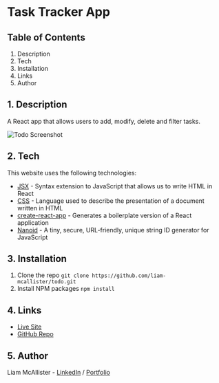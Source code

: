 # Task Tracker App

## Table of Contents

1. Description
2. Tech
3. Installation
4. Links
5. Author

## 1. Description

A React app that allows users to add, modify, delete and filter tasks.

![Todo Screenshot](https://user-images.githubusercontent.com/49287478/135106623-0d2743a4-eff8-411e-9ae8-b0f1f0e2f922.png)

## 2. Tech

This website uses the following technologies:

- [JSX](https://reactjs.org/docs/introducing-jsx.html) - Syntax extension to JavaScript that allows us to write HTML in React
- [CSS](https://developer.mozilla.org/en-US/docs/Web/CSS) - Language used to describe the presentation of a document written in HTML
- [create-react-app](https://create-react-app.dev/) - Generates a boilerplate version of a React application
- [Nanoid](https://www.npmjs.com/package/nanoid) - A tiny, secure, URL-friendly, unique string ID generator for JavaScript

## 3. Installation

1. Clone the repo
   `git clone https://github.com/liam-mcallister/todo.git`
2. Install NPM packages
   `npm install`

## 4. Links

- [Live Site](https://liam-mcallister.github.io/todo/)
- [GitHub Repo](https://github.com/liam-mcallister/todo)

## 5. Author

Liam McAllister - [LinkedIn](https://www.linkedin.com/in/liam-mcallister-598268192/) / [Portfolio](http://www.liamsportfolio.site/)
